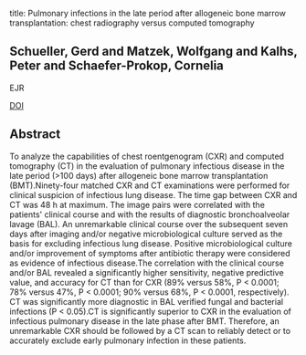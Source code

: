 title: Pulmonary infections in the late period after allogeneic bone marrow transplantation: chest radiography versus computed tomography

## Schueller, Gerd and Matzek, Wolfgang and Kalhs, Peter and Schaefer-Prokop, Cornelia
EJR

<a href="https://doi.org/10.1016/j.ejrad.2004.06.009">DOI</a>

## Abstract
To analyze the capabilities of chest roentgenogram (CXR) and computed tomography (CT) in the evaluation of pulmonary infectious disease in the late period (>100 days) after allogeneic bone marrow transplantation (BMT).Ninety-four matched CXR and CT examinations were performed for clinical suspicion of infectious lung disease. The time gap between CXR and CT was 48 h at maximum. The image pairs were correlated with the patients' clinical course and with the results of diagnostic bronchoalveolar lavage (BAL). An unremarkable clinical course over the subsequent seven days after imaging and/or negative microbiological culture served as the basis for excluding infectious lung disease. Positive microbiological culture and/or improvement of symptoms after antibiotic therapy were considered as evidence of infectious disease.The correlation with the clinical course and/or BAL revealed a significantly higher sensitivity, negative predictive value, and accuracy for CT than for CXR (89% versus 58%, P < 0.0001; 78% versus 47%, P < 0.0001; 90% versus 68%, P < 0.0001, respectively). CT was significantly more diagnostic in BAL verified fungal and bacterial infections (P < 0.05).CT is significantly superior to CXR in the evaluation of infectious pulmonary disease in the late phase after BMT. Therefore, an unremarkable CXR should be followed by a CT scan to reliably detect or to accurately exclude early pulmonary infection in these patients.

